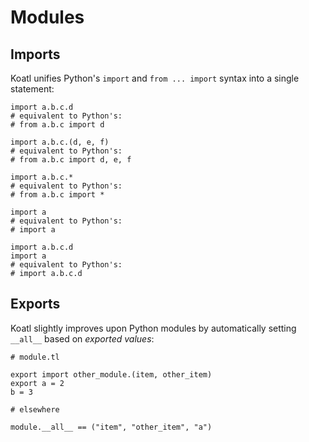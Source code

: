 # Modules

## Imports

Koatl unifies Python's `import` and `from ... import` syntax into a single statement:

```koatl
import a.b.c.d
# equivalent to Python's:
# from a.b.c import d

import a.b.c.(d, e, f)
# equivalent to Python's:
# from a.b.c import d, e, f

import a.b.c.*
# equivalent to Python's:
# from a.b.c import *

import a
# equivalent to Python's:
# import a

import a.b.c.d
import a
# equivalent to Python's:
# import a.b.c.d
```

## Exports

Koatl slightly improves upon Python modules by automatically setting `__all__` based on _exported values_:

```koatl
# module.tl

export import other_module.(item, other_item)
export a = 2
b = 3

# elsewhere

module.__all__ == ("item", "other_item", "a")
```
